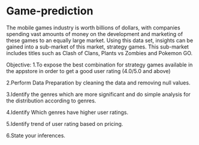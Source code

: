 # Game-prediction
The mobile games industry is worth billions of dollars, with companies spending vast amounts of
money on the development and marketing of these games to an equally large market. Using this
data set, insights can be gained into a sub-market of this market, strategy games. This sub-market
includes titles such as Clash of Clans, Plants vs Zombies and Pokemon GO.

Objective: 1.To expose the best combination for strategy games available in the appstore in order to get a good user rating (4.0/5.0 and above) 

 2.Perform Data Preparation by cleaning the data and removing null values.
 
 3.Identify the genres which are more significant and do simple analysis for the distribution according to genres.
 
 4.Identify Which genres have higher user ratings.
 
 5.Identify trend of user rating based on pricing.
 
 6.State your inferences.

